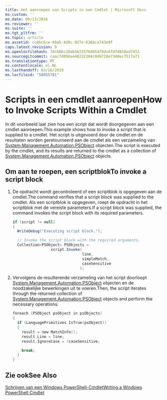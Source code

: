 ```yaml
---
title: Het aanroepen van Scripts in een Cmdlet | Microsoft Docs
ms.custom: ''
ms.date: 09/13/2016
ms.reviewer: ''
ms.suite: ''
ms.tgt_pltfrm: ''
ms.topic: article
ms.assetid: cc0bc6ce-48a5-4d9c-927e-636bca743e9f
caps.latest.revision: 9
ms.openlocfilehash: 7dcb8bc20ab56225764854f9dc6fdfd858ed7451
ms.sourcegitcommit: caac7d098a448232304c9d6728e7340ec7517a71
ms.translationtype: MT
ms.contentlocale: nl-NL
ms.lasthandoff: 03/16/2019
ms.locfileid: "58055781"
---
```

# <a name="how-to-invoke-scripts-within-a-cmdlet"></a><span data-ttu-id="04ecc-102">Scripts in een cmdlet aanroepen</span><span class="sxs-lookup"><span data-stu-id="04ecc-102">How to Invoke Scripts Within a Cmdlet</span></span>

<span data-ttu-id="04ecc-103">In dit voorbeeld laat zien hoe een script dat wordt doorgegeven aan een cmdlet aanroepen.</span><span class="sxs-lookup"><span data-stu-id="04ecc-103">This example shows how to invoke a script that is supplied to a cmdlet.</span></span> <span data-ttu-id="04ecc-104">Het script is uitgevoerd door de cmdlet en de resultaten worden geretourneerd aan de cmdlet als een verzameling van [System.Management.Automation.PSObject](/dotnet/api/System.Management.Automation.PSObject) objecten.</span><span class="sxs-lookup"><span data-stu-id="04ecc-104">The script is executed by the cmdlet, and its results are returned to the cmdlet as a collection of [System.Management.Automation.PSObject](/dotnet/api/System.Management.Automation.PSObject) objects.</span></span>

## <a name="to-invoke-a-script-block"></a><span data-ttu-id="04ecc-105">Om aan te roepen, een scriptblok</span><span class="sxs-lookup"><span data-stu-id="04ecc-105">To invoke a script block</span></span>

1. <span data-ttu-id="04ecc-106">De opdracht wordt gecontroleerd of een scriptblok is opgegeven aan de cmdlet.</span><span class="sxs-lookup"><span data-stu-id="04ecc-106">The command verifies that a script block was supplied to the cmdlet.</span></span> <span data-ttu-id="04ecc-107">Als een scriptblok is opgegeven, roept de opdracht in het scriptblok met de vereiste parameters.</span><span class="sxs-lookup"><span data-stu-id="04ecc-107">If a script block was supplied, the command invokes the script block with its required parameters.</span></span>

    ```csharp
    if (script != null)
    {
      WriteDebug("Executing script block.");

      // Invoke the script block with the required arguments.
      Collection<PSObject> PSObjects =
                     script.Invoke(
                                   line,
                                   simpleMatch,
                                   caseSensitive
                                  );
    ```

2. <span data-ttu-id="04ecc-108">Vervolgens de resulterende verzameling van het script doorloopt [System.Management.Automation.PSObject](/dotnet/api/System.Management.Automation.PSObject) objecten en de noodzakelijke bewerkingen uit te voeren.</span><span class="sxs-lookup"><span data-stu-id="04ecc-108">Then, the script iterates through the returned collection of [System.Management.Automation.PSObject](/dotnet/api/System.Management.Automation.PSObject) objects and perform the necessary operations.</span></span>

    ```c
    foreach (PSObject psObject in psObjects)
    {
      if (LanguagePrimitives.IsTrue(psObject))
      {
        result = new MatchInfo();
        result.Line = line;
        result.IgnoreCase = !caseSensitive;

        break;
      }
    }

    ```

## <a name="see-also"></a><span data-ttu-id="04ecc-109">Zie ook</span><span class="sxs-lookup"><span data-stu-id="04ecc-109">See Also</span></span>

[<span data-ttu-id="04ecc-110">Schrijven van een Windows PowerShell-Cmdlet</span><span class="sxs-lookup"><span data-stu-id="04ecc-110">Writing a Windows PowerShell Cmdlet</span></span>](./writing-a-windows-powershell-cmdlet.md)
